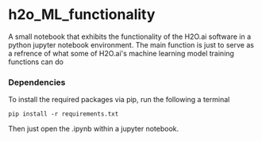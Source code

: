 # h2o_ML_functionality

A small notebook that exhibits the functionality of the H2O.ai software in a python jupyter notebook environment. The main function is just to serve as a refrence of what some of H2O.ai's machine learning model training functions can do

### Dependencies

To install the required packages via pip, run the following a terminal
```
pip install -r requirements.txt
```

Then just open the .ipynb within a jupyter notebook. 

